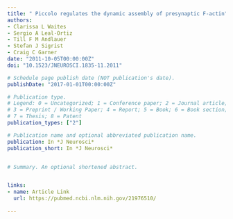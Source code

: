 ```yaml
---
title: " Piccolo regulates the dynamic assembly of presynaptic F-actin"
authors:
- Clarissa L Waites
- Sergio A Leal-Ortiz
- Till F M Andlauer
- Stefan J Sigrist
- Craig C Garner
date: "2011-10-05T00:00:00Z"
doi: "10.1523/JNEUROSCI.1835-11.2011"

# Schedule page publish date (NOT publication's date).
publishDate: "2017-01-01T00:00:00Z"

# Publication type.
# Legend: 0 = Uncategorized; 1 = Conference paper; 2 = Journal article;
# 3 = Preprint / Working Paper; 4 = Report; 5 = Book; 6 = Book section;
# 7 = Thesis; 8 = Patent
publication_types: ["2"]

# Publication name and optional abbreviated publication name.
publication: In *J Neurosci*
publication_short: In *J Neurosci*


# Summary. An optional shortened abstract.


links:
- name: Article Link
  url: https://pubmed.ncbi.nlm.nih.gov/21976510/
  
---
```

